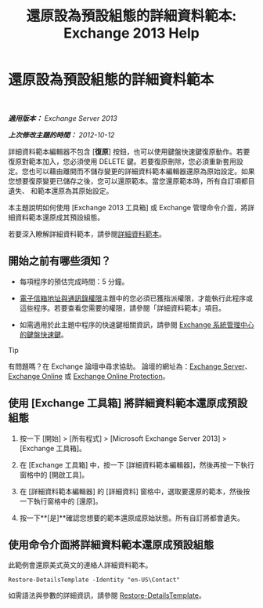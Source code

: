 ﻿---
title: '還原設為預設組態的詳細資料範本: Exchange 2013 Help'
TOCTitle: 還原設為預設組態的詳細資料範本
ms:assetid: 84c5f49b-614d-4f0e-8701-0979a2eb90bf
ms:mtpsurl: https://technet.microsoft.com/zh-tw/library/Bb232102(v=EXCHG.150)
ms:contentKeyID: 50473616
ms.date: 05/21/2018
mtps_version: v=EXCHG.150
ms.translationtype: MT
---

# 還原設為預設組態的詳細資料範本

 

_**適用版本：** Exchange Server 2013_

_**上次修改主題的時間：** 2012-10-12_

詳細資料範本編輯器不包含 \[**復原**\] 按鈕，也可以使用鍵盤快速鍵復原動作。若要復原對範本加入，您必須使用 DELETE 鍵。若要復原刪除，您必須重新套用設定。您也可以藉由離開而不儲存變更的詳細資料範本編輯器還原為原始設定。如果您想要復原變更已儲存之後，您可以還原範本。當您還原範本時，所有自訂項都目遺失、 和範本還原為其原始設定。

本主題說明如何使用 \[Exchange 2013 工具箱\] 或 Exchange 管理命令介面，將詳細資料範本還原成其預設組態。

若要深入瞭解詳細資料範本，請參閱[詳細資料範本](details-templates-exchange-2013-help.md)。

## 開始之前有哪些須知？

  - 每項程序的預估完成時間：5 分鐘。

  - [電子信箱地址與通訊錄權限](email-address-and-address-book-permissions-exchange-2013-help.md)主題中的您必須已獲指派權限，才能執行此程序或這些程序。若要查看您需要的權限，請參閱「詳細資料範本」項目。

  - 如需適用於此主題中程序的快速鍵相關資訊，請參閱 [Exchange 系統管理中心的鍵盤快速鍵](keyboard-shortcuts-in-the-exchange-admin-center-exchange-online-protection-help.md)。


> [!TIP]  
> 有問題嗎？在 Exchange 論壇中尋求協助。 論壇的網址為：<a href="https://go.microsoft.com/fwlink/p/?linkid=60612">Exchange Server</a>、 <a href="https://go.microsoft.com/fwlink/p/?linkid=267542">Exchange Online</a> 或 <a href="https://go.microsoft.com/fwlink/p/?linkid=285351">Exchange Online Protection</a>。




## 使用 \[Exchange 工具箱\] 將詳細資料範本還原成預設組態

1.  按一下 \[開始\] \> \[所有程式\] \> \[Microsoft Exchange Server 2013\] \> \[Exchange 工具箱\]。

2.  在 \[Exchange 工具箱\] 中，按一下 \[詳細資料範本編輯器\]，然後再按一下執行窗格中的 \[開啟工具\]。

3.  在 \[詳細資料範本編輯器\] 的 \[詳細資料\] 窗格中，選取要還原的範本，然後按一下執行窗格中的 \[還原\]。

4.  按一下**\[是\]**確認您想要的範本還原成原始狀態。所有自訂將都會遺失。

## 使用命令介面將詳細資料範本還原成預設組態

此範例會還原美式英文的連絡人詳細資料範本。

    Restore-DetailsTemplate -Identity "en-US\Contact"

如需語法與參數的詳細資訊，請參閱 [Restore-DetailsTemplate](https://technet.microsoft.com/zh-tw/library/bb125188\(v=exchg.150\))。

